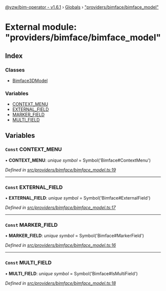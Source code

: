[@yzw/bim-operator - v1.6.1](../README.md) › [Globals](../globals.md) › ["providers/bimface/bimface_model"](_providers_bimface_bimface_model_.md)

# External module: "providers/bimface/bimface_model"

## Index

### Classes

* [Bimface3DModel](../classes/_providers_bimface_bimface_model_.bimface3dmodel.md)

### Variables

* [CONTEXT_MENU](_providers_bimface_bimface_model_.md#const-context_menu)
* [EXTERNAL_FIELD](_providers_bimface_bimface_model_.md#const-external_field)
* [MARKER_FIELD](_providers_bimface_bimface_model_.md#const-marker_field)
* [MULTI_FIELD](_providers_bimface_bimface_model_.md#const-multi_field)

## Variables

### `Const` CONTEXT_MENU

• **CONTEXT_MENU**: *unique symbol* =  Symbol('Bimface#ContextMenu')

*Defined in [src/providers/bimface/bimface_model.ts:19](https://github.com/youkaisteve/bim-operator/blob/dd4687d/src/providers/bimface/bimface_model.ts#L19)*

___

### `Const` EXTERNAL_FIELD

• **EXTERNAL_FIELD**: *unique symbol* =  Symbol('Bimface#ExternalField')

*Defined in [src/providers/bimface/bimface_model.ts:17](https://github.com/youkaisteve/bim-operator/blob/dd4687d/src/providers/bimface/bimface_model.ts#L17)*

___

### `Const` MARKER_FIELD

• **MARKER_FIELD**: *unique symbol* =  Symbol('Bimface#MarkerField')

*Defined in [src/providers/bimface/bimface_model.ts:16](https://github.com/youkaisteve/bim-operator/blob/dd4687d/src/providers/bimface/bimface_model.ts#L16)*

___

### `Const` MULTI_FIELD

• **MULTI_FIELD**: *unique symbol* =  Symbol('Bimface#IsMultiField')

*Defined in [src/providers/bimface/bimface_model.ts:18](https://github.com/youkaisteve/bim-operator/blob/dd4687d/src/providers/bimface/bimface_model.ts#L18)*
